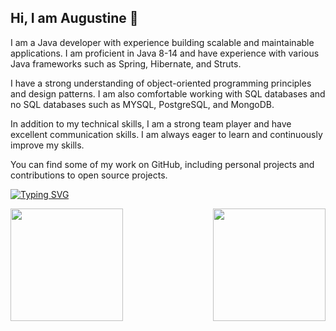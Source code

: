 ## Hi, I am Augustine 👋 


I am a Java developer with experience building scalable and maintainable applications. I am proficient in Java 8-14 and have experience with various Java frameworks such as Spring, Hibernate, and Struts.

I have a strong understanding of object-oriented programming principles and design patterns. I am also comfortable working with SQL databases and no SQL databases such as MYSQL, PostgreSQL, and MongoDB.

In addition to my technical skills, I am a strong team player and have excellent communication skills. I am always eager to learn and continuously improve my skills.

You can find some of my work on GitHub, including personal projects and contributions to open source projects.

<!-- ![visitors](https://visitor-badge.glitch.me/badge?page_id=page.id) -->

[![Typing SVG](https://readme-typing-svg.demolab.com/?lines=Thank+you+for+visiting+my+profile)](https://git.io/typing-svg)


<img height="180em" align="left" src="https://github-readme-stats.vercel.app/api?username=Austinuc&show_icons=true&hide_border=true&&count_private=true&include_all_commits=true&theme=tokyonight" />

<img height="180em" align="right" src="https://github-readme-stats.vercel.app/api/top-langs/?username=Austinuc&show_icons=true&hide_border=true&&theme=tokyonight" />
